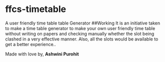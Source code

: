 # ffcs-timetable
A user friendly time table table Generator
##Working
It is an initiative taken to make a time table generator to make your own user friendly time table without writing on papers and checking manually whether the slot being clashed in a very effective manner.
Also, all the slots would be available to get a better experience..

Made with love by, <b>Ashwini Purohit</b>
